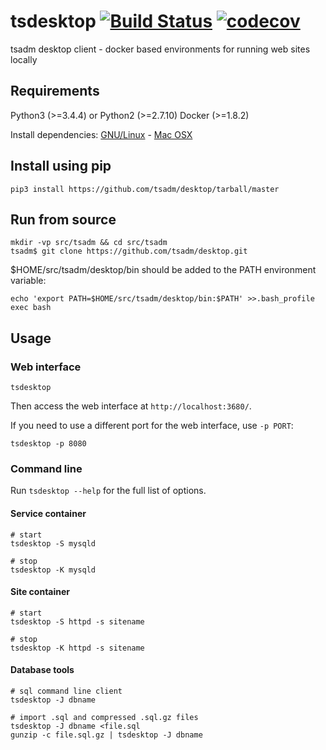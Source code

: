 # tsdesktop [![Build Status](https://travis-ci.org/tsadm/desktop.svg?branch=master)](https://travis-ci.org/tsadm/desktop) [![codecov](https://codecov.io/gh/tsadm/desktop/branch/master/graph/badge.svg)](https://codecov.io/gh/tsadm/desktop)

tsadm desktop client - docker based environments for running web sites locally

## Requirements

Python3 (>=3.4.4) or Python2 (>=2.7.10)
Docker (>=1.8.2)

Install dependencies: [GNU/Linux](docs/linux-deps.md) - [Mac OSX](docs/osx-deps.md)

## Install using pip

    pip3 install https://github.com/tsadm/desktop/tarball/master

## Run from source

    mkdir -vp src/tsadm && cd src/tsadm
    tsadm$ git clone https://github.com/tsadm/desktop.git

$HOME/src/tsadm/desktop/bin should be added to the PATH environment variable:

    echo 'export PATH=$HOME/src/tsadm/desktop/bin:$PATH' >>.bash_profile
    exec bash

## Usage

### Web interface

    tsdesktop

Then access the web interface at `http://localhost:3680/`.

If you need to use a different port for the web interface, use `-p PORT`:

    tsdesktop -p 8080

### Command line

Run `tsdesktop --help` for the full list of options.

#### Service container

    # start
    tsdesktop -S mysqld

    # stop
    tsdesktop -K mysqld

#### Site container

    # start
    tsdesktop -S httpd -s sitename

    # stop
    tsdesktop -K httpd -s sitename

#### Database tools

    # sql command line client
    tsdesktop -J dbname

    # import .sql and compressed .sql.gz files
    tsdesktop -J dbname <file.sql
    gunzip -c file.sql.gz | tsdesktop -J dbname
